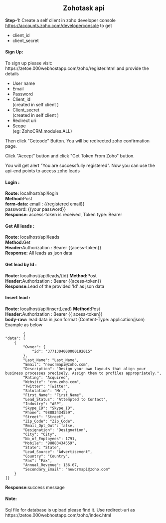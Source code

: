 <h2 align="center">Zohotask api</h2>

<b>Step-1:</b>     Create a self client in zoho developer console https://accounts.zoho.com/developerconsole to get 
<ul>
  <li>client_id</li>
  <li>client_secret</li>
 </ul>
<h4>Sign Up:</h4>
<p> To sign up please visit: https://zetoe.000webhostapp.com/zoho/register.html and provide the details 
  <ul>
   <li>User name</li>
   <li>Email</li>
   <li>Password</li>
   <li>Client_id</li>  (created in self client )
   <li>Client_secret</li>  (created in self client )
   <li>Redirect uri</li>
   <li>Scope</li>  (eg: ZohoCRM.modules.ALL)
 </ul>
 
<p>Then click "Getcode" Button.  You will be redirected zoho confirmation page. <p>Click "Accept" button and click "Get Token From Zoho" button.</p>
<p>You will get alert "You are successfully registered". Now you can use the api-end points to access zoho leads</p>

<h4>Login :</h4>
  <p><b>Route:</b> localhost/api/login</br>
    <b>Method:</b>Post</br>
    <b>form-data:</b> 
    email : {{registered email}}</br>
    password: {{your password}}</br>
  <b>Response:</b> access-token is received, Token type: Bearer
</p>

<h4>Get All leads :</h4>
  <p><b>Route:</b> localhost/api/leads</br>
  <b>Method:</b >Get </br>
  <b>Header:</b>Authorization : Bearer {{acess-token}}</br>
  <b>Response:</b> All leads as json data
  </p>
  
  <h4>Get lead by Id :</h4>
  <p><b>Route:</b> localhost/api/leads/{id}
  <b>Method:</b >Post </br>
  <b>Header:</b>Authorization : Bearer {{acess-token}}</br>
  <b>Response:</b>Lead of the provided 'Id' as json data
  </p>
  
  <h4>Insert lead :</h4>
  <p><b>Route:</b> localhost/api/insertLead}
  <b>Method:</b >Post </br>
  <b>Header:</b>Authorization : Bearer {{ acess-token}}</br>
  <b>body-raw:</b> lead data in json format (Content-Type: application/json)</br>
   Example  as below</p>
  
     
            {
	"data": [
		{
			"Owner": {
				"id": "3771304000000192015"
			},
			"Last_Name": "Last_Name",
			"Email": "newcrmapi@zoho.com",
			"Description": "Design your own layouts that align your business processes precisely. Assign them to profiles appropriately.",
			"Rating": "Acquired",
			"Website": "crm.zoho.com",
			"Twitter": "Twitter",
			"Salutation": "Mr.",
			"First_Name": "First_Name",
			"Lead_Status": "Attempted to Contact",
			"Industry": "ASP",
			"Skype_ID": "Skype_ID",
			"Phone": "98883434559",
			"Street": "Street",
			"Zip_Code": "Zip_Code",
			"Email_Opt_Out": false,
			"Designation": "Designation",
			"City": "City",
			"No_of_Employees": 1791,
			"Mobile": "98883434559",
			"State": "State",
			"Lead_Source": "Advertisement",
			"Country": "Country",
			"Fax": "Fax",
			"Annual_Revenue": 136.67,
			"Secondary_Email": "newcrmapi@zoho.com"
		}
	]}
  
 <p> <b>Response:</b>success message</p>
  
  <h4 >Note:</h4> 
  <p>Sql file for database is upload please find it. Use redirect-uri as https://zetoe.000webhostapp.com/zoho/index.html</p>

